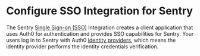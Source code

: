 # Configure SSO Integration for Sentry

The Sentry [Single Sign-on (SSO)](https://auth0.com/docs/sso) Integration creates a client application that uses Auth0 for authentication and provides SSO capabilities for Sentry. Your users log in to Sentry with Auth0 [identity providers](https://auth0.com/docs/identityproviders), which means the identity provider performs the identity credentials verification.
